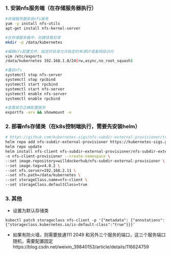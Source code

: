 ### 1. 安装nfs服务端（在存储服务器执行）
```bash
#存储服务器安装nfs服务
yum -y install nfs-utils
apt-get install nfs-kernel-server

#在存储服务器中，创建挂载目录
mkdir -p /data/kubernetes

#编辑nfs配置文件，指定的目录允许指定的来源IP或者网段访问
vim /etc/exports
/data/kubernetes 192.168.1.0/24(rw,async,no_root_squash)

#重启nfs
systemctl stop nfs-server
systemctl stop rpcbind
systemctl start rpcbind
systemctl start nfs-server
systemctl enable nfs-server
systemctl enable rpcbind

#查看是否正确配置服务
exportfs -arv && showmount -e 
```

### 2. 部署nfs存储类（在k8s控制端执行，需要先安装helm）
```bash
# https://github.com/kubernetes-sigs/nfs-subdir-external-provisioner/tree/master/charts/nfs-subdir-external-provisioner
helm repo add nfs-subdir-external-provisioner https://kubernetes-sigs.github.io/nfs-subdir-external-provisioner/
helm repo update
helm install nfs-client nfs-subdir-external-provisioner/nfs-subdir-external-provisioner \
-n nfs-client-provisioner --create-namespace \
--set image.repository=willdockerhub/nfs-subdir-external-provisioner \
--set image.tag=v4.0.2 \
--set nfs.server=192.168.2.11 \
--set nfs.path=/data/kubernetes \
--set storageClass.name=nfs-client \
--set storageClass.defaultClass=true 
```

### 3. 其他
- 设置为默认存储类
```shell
kubectl patch storageclass nfs-client -p '{"metadata": {"annotations":{"storageclass.kubernetes.io/is-default-class":"true"}}}'

```


- 如果有防火墙，则需要放通111 2049 和另外三个服务的端口，这三个服务端口随机，需要配置固定https://blog.csdn.net/weixin_39840153/article/details/116624759

